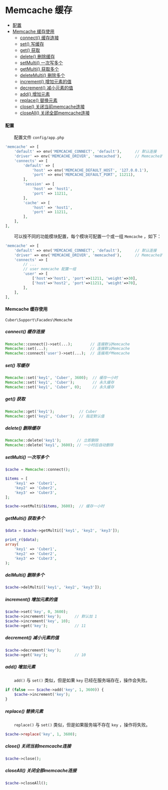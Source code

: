 # Memcache 缓存

- [配置](#config)
- [Memcache 缓存使用](#use)
    - [connect() 缓存连接](#connect)
    - [set() 写缓存](#set)
    - [get() 获取](#get)
    - [delete() 删除缓存](#delete)
    - [setMulti() 一次写多个](#setmulti)
    - [getMulti() 获取多个](#getmulti)
    - [deleteMulti() 删除多个](#deletemulti)
    - [increment() 增加元素的值](#increment)
    - [decrement() 减小元素的值](#decrement)
    - [add() 增加元素](#add)
    - [replace() 替换元素](#replace)
    - [close() 关闭当前memcache连接](#close)
    - [closeAll() 关闭全部memcache连接](#closeall)

#### <a name="config">配置</a>

　　配置文件 `config/app.php`

```php
'memcache' => [
    'default' => env('MEMCACHE_CONNECT', 'default'),      // 默认连接
    'driver' => env('MEMCACHE_DRIVER', 'memcached'),      // Memcache扩展 默认 memcached windows下一般为 memcache
    'connects' => [
        'default' => [
            'host' => env('MEMCACHE_DEFAULT_HOST', '127.0.0.1'),
            'port' => env('MEMCACHE_DEFAULT_PORT', 11211),
        ],
        'session' => [
            'host' => 'host1',
            'port' => 11211,
        ],
        'cache' => [
            'host' => 'host1',
            'port' => 11211,
        ],
    ],
],
```

　　可以按不同的功能模块配置，每个模块可配置一个或一组 `Memcache` ，如下：

```php
'memcache' => [
    'default' => env('MEMCACHE_CONNECT', 'default'),      // 默认连接
    'driver' => env('MEMCACHE_DRIVER', 'memcached'),      // Memcache扩展 默认 memcached windows下一般为 memcache
    'connects' => [
        // ...
        // user memcache 配置一组
        'user' => [
            ['host'=>'host1', 'port'=>11211, 'weight'=>30],
            ['host'=>'host2', 'port'=>11211, 'weight'=>70],
        ],
    ],
],
```

#### <a name="use">Memcache 缓存使用</a>

`Cuber\Support\Facades\Memcache`

##### <a name="connect">connect() 缓存连接</a>

```php
Memcache::connect()->set(...);        // 连接默认Memcache
Memcache::set(...);                   // 连接默认Memcache
Memcache::connect('user')->set(...);  // 连接用户Memcache
```

##### <a name="set">set() 写缓存</a>
```php
Memcache::set('key1', 'Cuber', 3600);  // 缓存一小时
Memcache::set('key1', 'Cuber');        // 永久缓存
Memcache::set('key1', 'Cuber', 0);     // 永久缓存
```

##### <a name="get">get() 获取</a>
```php
Memcache::get('key1');           // Cuber
Memcache::get('key2', 'Cuber');  // 指定默认值
```

##### <a name="delete">delete() 删除缓存</a>
```php
Memcache::delete('key1');       // 立即删除
Memcache::delete('key1', 3600); // 一小时后自动删除
```

##### <a name="setmulti">setMulti() 一次写多个</a>
```php
$cache = Memcache::connect();

$items = [
    'key1' => 'Cuber1',
    'key2' => 'Cuber2',
    'key3' => 'Cuber3',
];

$cache->setMulti($items, 3600);  // 缓存一小时
```

##### <a name="getmulti">getMulti() 获取多个</a>
```php
$data = $cache->getMulti(['key1', 'key2', 'key3']);

print_r($data);
array(
    'key1' => 'Cuber1',
    'key2' => 'Cuber2',
    'key3' => 'Cuber3',
);
```

##### <a name="delmulti">delMulti() 删除多个</a>
```php
$cache->delMulti(['key1', 'key2', 'key3']);
```

##### <a name="increment">increment() 增加元素的值</a>
```php
$cache->set('key', 0, 3600);
$cache->increment('key');      // 默认加 1
$cache->increment('key', 10);
$cache->get('key');            // 11
```

##### <a name="decrement">decrement() 减小元素的值</a>
```php
$cache->decrement('key');
$cache->get('key');            // 10
```

##### <a name="add">add() 增加元素</a>

　　`add()` 与 `set()` 类似，但是如果 `key` 已经在服务端存在，操作会失败。

```php
if (false === $cache->add('key', 1, 3600)) {
    $cache->increment('key');
}
```

##### <a name="replace">replace() 替换元素</a>

　　`replace()` 与 `set()` 类似，但是如果服务端不存在 `key` ，操作将失败。

```php
$cache->replace('key', 1, 3600);
```

##### <a name="close">close() 关闭当前memcache连接</a>
```php
$cache->close();
```

##### <a name="closeall">closeAll() 关闭全部memcache连接</a>
```php
$cache->closeAll();
```

